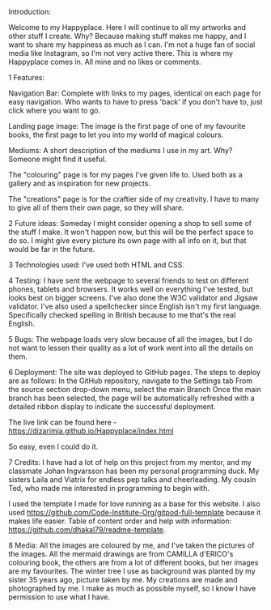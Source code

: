Introduction:

Welcome to my Happyplace.
Here I will continue to all my artworks and other stuff I create.
Why? Because making stuff makes me happy, and I want to share my happiness as much as I can.
I'm not a huge fan of social media like Instagram, so I'm not very active there. 
This is where my Happyplace comes in. All mine and no likes or comments.


1 Features:

Navigation Bar: Complete with links to my pages, identical on each page for easy navigation. 
Who wants to have to press 'back' if you don't have to, just click where you want to go.


Landing page image: The image is the first page of one of my favourite books, the first page to let
you into my world of magical colours.


Mediums: A short description of the mediums I use in my art. 
Why? Someone might find it useful.


The "colouring" page is for my pages I've given life to. Used both as a gallery and as inspiration for new projects.

The "creations" page is for the craftier side of my creativity. I have to many to give all of them their own page, so they will share. 



2 Future ideas:
Someday I might consider opening a shop to sell some of the stuff I make. It won't happen now, but this will be the perfect space to do so.
I might give every picture its own page with all info on it, but that would be far in the future.


3 Technologies used:
I've used both HTML and CSS.


4 Testing: 
I have sent the webpage to several friends to test on different phones, tablets and browsers. 
It works well on everything I've tested, but looks best on bigger screens. 
I've also done the W3C validator and Jigsaw validator.
I've also used a spellchecker since English isn't my first language. 
Specifically checked spelling in British because to me that's the real English.

5 Bugs:
The webpage loads very slow because of all the images, but I do not want to lessen their quality as a lot of work went into all the details on them.

6 Deployment:
The site was deployed to GitHub pages. 
The steps to deploy are as follows:
In the GitHub repository, navigate to the Settings tab
From the source section drop-down menu, select the main Branch
Once the main branch has been selected, the page will be automatically refreshed with a detailed ribbon display to indicate the successful deployment.

The live link can be found here - https://dizarimia.github.io/Happyplace/index.html

So easy, even I could do it. 

7 Credits:
I have had a lot of help on this project from my mentor, and my classmate Johan Ingvarsson has been my personal programming duck.
My sisters Laila and Viatrix for endless pep talks and cheerleading.
My cousin Ted, who made me interested in programming to begin with.

I used the template I made for love running as a base for this website.
I also used https://github.com/Code-Institute-Org/gitpod-full-template because it makes life easier.
Table of content order and help with information: https://github.com/dhakal79/readme-template.

8 Media:
All the images are coloured by me, and I've taken the pictures of the images. 
All the mermaid drawings are from CAMILLA d'ERICO's colouring book, the others are from a lot of different books, but her images are my favourites.
The winter tree I use as background was planted by my sister 35 years ago, picture taken by me.
My creations are made and photographed by me.
I make as much as possible myself, so I know I have permission to use what I have.


